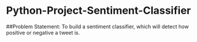 # Python-Project-Sentiment-Classifier
##Problem Statement: To build a sentiment classifier, which will detect how positive or negative a tweet is.

